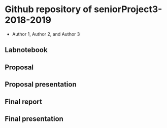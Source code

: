 # Github repository of seniorProject3-2018-2019
- Author 1, Author 2, and Author 3

## Labnotebook

## Proposal

## Proposal presentation

## Final report

## Final presentation 
